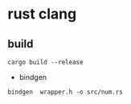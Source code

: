 # rust clang

## build

```code
cargo build --release
```

* bindgen 

```code
bindgen  wrapper.h -o src/num.rs
```